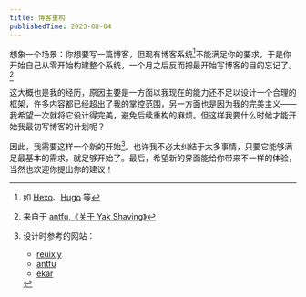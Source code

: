 ```yaml
---
title: 博客重构
publishedTime: 2023-08-04
---
```


想象一个场景：你想要写一篇博客，但现有博客系统[^1]不能满足你的要求，于是你开始自己从零开始构建整个系统，一个月之后反而把最开始写博客的目的忘记了。[^2]

这大概也是我的经历，原因主要是一方面以我现在的能力还不足以设计一个合理的框架，许多内容都已经超出了我的掌控范围，另一方面也是因为我的完美主义——我希望一次就将它设计得完美，避免后续重构的麻烦。但这样我要什么时候才能开始我最初写博客的计划呢？

因此，我需要这样一个新的开始[^3]。也许我不必太纠结于太多事情，只要它能够满足最基本的需求，就足够开始了。最后，希望新的界面能给你带来不一样的体验，当然也欢迎你提出你的建议！


[^1]: 如 [Hexo](https://hexo.io/)、[Hugo](https://gohugo.io/) 等
[^2]: 来自于 [antfu,《关于 Yak Shaving》](https://antfu.me/posts/about-yak-shaving-zh#yak-shaving)
[^3]: 设计时参考的网站：
    - [reuixiy](https://io-oi.me/)
    - [antfu](https://antfu.me/)
    - [ekar](https://ekar.site/)
